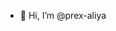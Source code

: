 - 👋 Hi, I’m @prex-aliya

<!---
prex-aliya/prex-aliya is a ✨ special ✨ repository because its `README.md` (this file) appears on your GitHub profile.
You can click the Preview link to take a look at your changes.
--->
